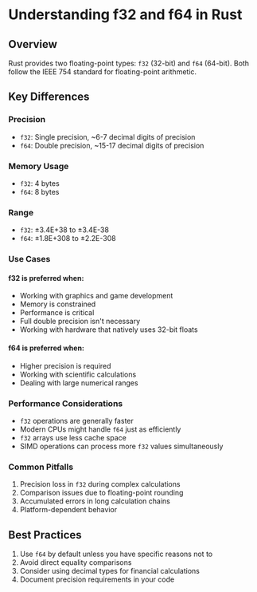 # Understanding f32 and f64 in Rust

## Overview

Rust provides two floating-point types: `f32` (32-bit) and `f64` (64-bit). Both follow the IEEE 754 standard for floating-point arithmetic.

## Key Differences

### Precision

- `f32`: Single precision, ~6-7 decimal digits of precision
- `f64`: Double precision, ~15-17 decimal digits of precision

### Memory Usage

- `f32`: 4 bytes
- `f64`: 8 bytes

### Range

- `f32`: ±3.4E+38 to ±3.4E-38
- `f64`: ±1.8E+308 to ±2.2E-308

### Use Cases

#### f32 is preferred when:

- Working with graphics and game development
- Memory is constrained
- Performance is critical
- Full double precision isn't necessary
- Working with hardware that natively uses 32-bit floats

#### f64 is preferred when:

- Higher precision is required
- Working with scientific calculations
- Dealing with large numerical ranges

### Performance Considerations

- `f32` operations are generally faster
- Modern CPUs might handle `f64` just as efficiently
- `f32` arrays use less cache space
- SIMD operations can process more `f32` values simultaneously

### Common Pitfalls

1. Precision loss in `f32` during complex calculations
2. Comparison issues due to floating-point rounding
3. Accumulated errors in long calculation chains
4. Platform-dependent behavior

## Best Practices

1. Use `f64` by default unless you have specific reasons not to
2. Avoid direct equality comparisons
3. Consider using decimal types for financial calculations
4. Document precision requirements in your code

